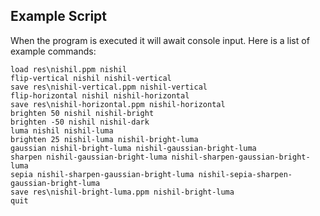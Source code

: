 ## Example Script

When the program is executed it will await console input. Here is a list of example commands:   
  
`load res\nishil.ppm nishil`  
`flip-vertical nishil nishil-vertical`  
`save res\nishil-vertical.ppm nishil-vertical`  
`flip-horizontal nishil nishil-horizontal`  
`save res\nishil-horizontal.ppm nishil-horizontal`  
`brighten 50 nishil nishil-bright`  
`brighten -50 nishil nishil-dark`  
`luma nishil nishil-luma`  
`brighten 25 nishil-luma nishil-bright-luma`  
`gaussian nishil-bright-luma nishil-gaussian-bright-luma`  
`sharpen nishil-gaussian-bright-luma nishil-sharpen-gaussian-bright-luma`  
`sepia nishil-sharpen-gaussian-bright-luma nishil-sepia-sharpen-gaussian-bright-luma`  
`save res\nishil-bright-luma.ppm nishil-bright-luma`  
`quit`  
  
